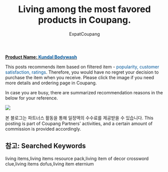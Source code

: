 ﻿---
layout: post
title:  "Living among the most favored products in Coupang."
author: ExpatCoupang
categories: [ Living ]
tags: [living items,living items resource pack,living item of decor crossword clue,living items dofus,living item eternium]
image: https://thumbnail7.coupangcdn.com/thumbnails/remote/492x492ex/image/retail/images/90038736241950-b3265354-08b1-457c-b780-ef735a5d5cdb.jpg 
---

<a href="https://link.coupang.com/a/lLa1N"><b>Product Name: <font color='#01579B'>Kundal Bodywash</font></b></a>

This posts recommends item based on filtered item - <font color='#01579B'>popularity, customer satisfaction, ratings</font>.
Therefore, you would have no regret your decision to purchase the item when you receive.
Please click the image if you need more details and ordering page in Coupang. 

In case you are busy, there are summarized recommendation reasons in the below for your reference. 

<a href="https://link.coupang.com/a/lLa1N"><img src="https://thumbnail9.coupangcdn.com/thumbnails/remote/q89/image/retail/images/1670368923100441-cfe2c039-a897-4bc7-b6cf-1ad7d72746bb.jpg"></a> 

본 블로그는 파트너스 활동을 통해 일정액의 수수료를 제공받을 수 있습니다.
This posting is part of Coupang Partners' activities, and a certain amount of commission is provided accordingly.

## 참고: Searched Keywords  
living items,living items resource pack,living item of decor crossword clue,living items dofus,living item eternium